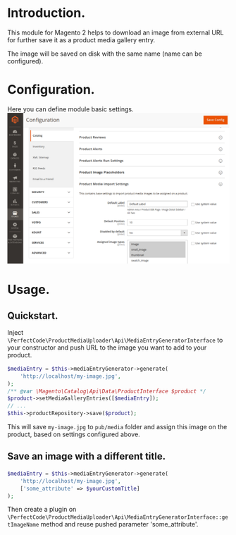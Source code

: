 # Introduction.
This module for Magento 2 helps to download an image from external URL for further save it as a product media gallery entry.

The image will be saved on disk with the same name (name can be configured).

# Configuration.
Here you can define module basic settings.
<img src="img/catalog_configuration.png">

# Usage.

## Quickstart.
Inject `\PerfectCode\ProductMediaUploader\Api\MediaEntryGeneratorInterface` to your constructor and push URL to the image you want to add to your product.
```php
$mediaEntry = $this->mediaEntryGenerator->generate(
    'http://localhost/my-image.jpg',
);
/** @var \Magento\Catalog\Api\Data\ProductInterface $product */
$product->setMediaGalleryEntries([$mediaEntry]);
// ...
$this->productRepository->save($product);
```
This will save `my-image.jpg` to `pub/media` folder and assign this image on the product, based on settings configured above.

## Save an image with a different title.

```php
$mediaEntry = $this->mediaEntryGenerator->generate(
    'http://localhost/my-image.jpg',
    ['some_attribute' => $yourCustomTitle]
);
```
Then create a plugin on `\PerfectCode\ProductMediaUploader\Api\MediaEntryGeneratorInterface::getImageName` method and reuse pushed parameter 'some_attribute'.
